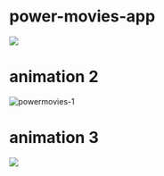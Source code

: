 # power-movies-app


![](https://media.giphy.com/media/1t4WvlucbQPzG/giphy.gif)

# animation 2
![powermovies-1](https://cloud.githubusercontent.com/assets/13763933/25254501/0c553a5a-2650-11e7-96d7-5c80c59e0d87.gif)


# animation 3
![](https://drive.google.com/file/d/0BwCGiHGLnjEVNEZaNHk2d21jdTg/view?usp=sharing)